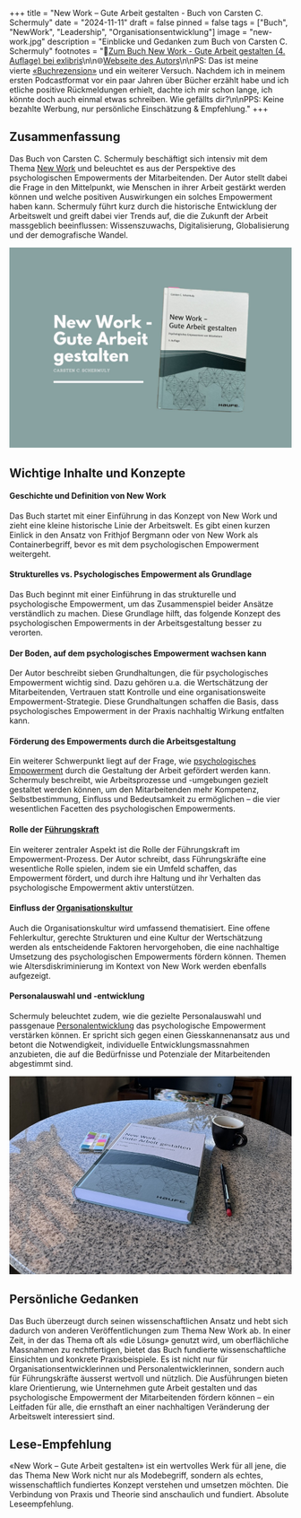 +++
title = "New Work – Gute Arbeit gestalten - Buch von Carsten C. Schermuly"
date = "2024-11-11"
draft = false
pinned = false
tags = ["Buch", "NewWork", "Leadership", "Organisationsentwicklung"]
image = "new-work.jpg"
description = "Einblicke und Gedanken zum Buch von Carsten C. Schermuly"
footnotes = "🛒[Zum Buch New Work - Gute Arbeit gestalten (4. Auflage) bei exlibris](https://www.exlibris.ch/de/buecher-buch/deutschsprachige-buecher/carsten-c-schermuly/new-work-gute-arbeit-gestalten/id/9783648176290/)\n\n🌐[Webseite des Autors](https://carstenschermuly.de)\n\nPS: Das ist meine vierte [«Buchrezension»](https://www.bensblog.ch/tags/buch/) und ein weiterer Versuch. Nachdem ich in meinem ersten Podcastformat vor ein paar Jahren über Bücher erzählt habe und ich etliche positive Rückmeldungen erhielt, dachte ich mir schon lange, ich könnte doch auch einmal etwas schreiben. Wie gefällts dir?\n\nPPS: Keine bezahlte Werbung, nur persönliche Einschätzung & Empfehlung."
+++
## Zusammenfassung

Das Buch von Carsten C. Schermuly beschäftigt sich intensiv mit dem Thema [New Work](https://www.bensblog.ch/tags/newwork/) und beleuchtet es aus der Perspektive des psychologischen Empowerments der Mitarbeitenden. Der Autor stellt dabei die Frage in den Mittelpunkt, wie Menschen in ihrer Arbeit gestärkt werden können und welche positiven Auswirkungen ein solches Empowerment haben kann. Schermuly führt kurz durch die historische Entwicklung der Arbeitswelt und greift dabei vier Trends auf, die die Zukunft der Arbeit massgeblich beeinflussen: Wissenszuwachs, Digitalisierung, Globalisierung und der demografische Wandel.

![](new-work.jpg)

## Wichtige Inhalte und Konzepte

#### Geschichte und Definition von New Work

Das Buch startet mit einer Einführung in das Konzept von New Work und zieht eine kleine historische Linie der Arbeitswelt. Es gibt einen kurzen Einlick in den Ansatz von Frithjof Bergmann oder von New Work als Containerbegriff, bevor es mit dem psychologischen Empowerment weitergeht. 

#### Strukturelles vs. Psychologisches Empowerment als Grundlage

Das Buch beginnt mit einer Einführung in das strukturelle und psychologische Empowerment, um das Zusammenspiel beider Ansätze verständlich zu machen. Diese Grundlage hilft, das folgende Konzept des psychologischen Empowerments in der Arbeitsgestaltung besser zu verorten.

#### Der Boden, auf dem psychologisches Empowerment wachsen kann

Der Autor beschreibt sieben Grundhaltungen, die für psychologisches Empowerment wichtig sind. Dazu gehören u.a. die Wertschätzung der Mitarbeitenden, Vertrauen statt Kontrolle und eine organisationsweite Empowerment-Strategie. Diese Grundhaltungen schaffen die Basis, dass psychologisches Empowerment in der Praxis nachhaltig Wirkung entfalten kann.

#### Förderung des Empowerments durch die Arbeitsgestaltung

Ein weiterer Schwerpunkt liegt auf der Frage, wie [psychologisches Empowerment](https://www.bensblog.ch/psychologisches_empowerment/) durch die Gestaltung der Arbeit gefördert werden kann. Schermuly beschreibt, wie Arbeitsprozesse und -umgebungen gezielt gestaltet werden können, um den Mitarbeitenden mehr Kompetenz, Selbstbestimmung, Einfluss und Bedeutsamkeit zu ermöglichen – die vier wesentlichen Facetten des psychologischen Empowerments.

#### Rolle der [Führungskraft](https://www.bensblog.ch/tags/leadership/)

Ein weiterer zentraler Aspekt ist die Rolle der Führungskraft im Empowerment-Prozess. Der Autor schreibt, dass Führungskräfte eine wesentliche Rolle spielen, indem sie ein Umfeld schaffen, das Empowerment fördert, und durch ihre Haltung und ihr Verhalten das psychologische Empowerment aktiv unterstützen.

#### Einfluss der [Organisationskultur](https://www.bensblog.ch/tags/organisationskultur/)

Auch die Organisationskultur wird umfassend thematisiert. Eine offene Fehlerkultur, gerechte Strukturen und eine Kultur der Wertschätzung werden als entscheidende Faktoren hervorgehoben, die eine nachhaltige Umsetzung des psychologischen Empowerments fördern können. Themen wie Altersdiskriminierung im Kontext von New Work werden ebenfalls aufgezeigt. 

#### Personalauswahl und -entwicklung

Schermuly beleuchtet zudem, wie die gezielte Personalauswahl und passgenaue [Personalentwicklung](https://www.bensblog.ch/tags/personalentwicklung/) das psychologische Empowerment verstärken können. Er spricht sich gegen einen Giesskannenansatz aus und betont die Notwendigkeit, individuelle Entwicklungsmassnahmen anzubieten, die auf die Bedürfnisse und Potenziale der Mitarbeitenden abgestimmt sind.

![](img_9941-2.jpg)

## Persönliche Gedanken

Das Buch überzeugt durch seinen wissenschaftlichen Ansatz und hebt sich dadurch von anderen Veröffentlichungen zum Thema New Work ab. In einer Zeit, in der das Thema oft als «die Lösung» genutzt wird, um oberflächliche Massnahmen zu rechtfertigen, bietet das Buch fundierte wissenschaftliche Einsichten und konkrete Praxisbeispiele. Es ist nicht nur für Organisationsentwicklerinnen und Personalentwicklerinnen, sondern auch für Führungskräfte äusserst wertvoll und nützlich. Die Ausführungen bieten klare Orientierung, wie Unternehmen gute Arbeit gestalten und das psychologische Empowerment der Mitarbeitenden fördern können – ein Leitfaden für alle, die ernsthaft an einer nachhaltigen Veränderung der Arbeitswelt interessiert sind.

## Lese-Empfehlung

«New Work – Gute Arbeit gestalten» ist ein wertvolles Werk für all jene, die das Thema New Work nicht nur als Modebegriff, sondern als echtes, wissenschaftlich fundiertes Konzept verstehen und umsetzen möchten. Die Verbindung von Praxis und Theorie sind anschaulich und fundiert. Absolute Leseempfehlung.